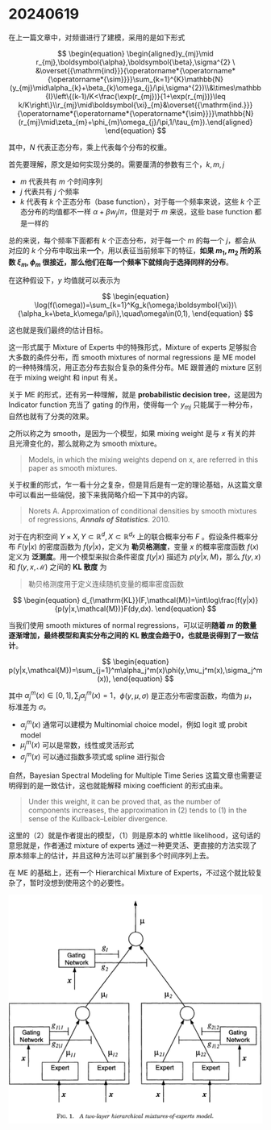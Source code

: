 # 20240619

在上一篇文章中，对频谱进行了建模，采用的是如下形式

$$
\begin{equation}
\begin{aligned}y_{mj}\mid r_{mj},\boldsymbol{\alpha},\boldsymbol{\beta},\sigma^{2} \ &\overset{{\mathrm{ind}}}{\operatorname*{\operatorname*{\operatorname*{\sim}}}}\sum_{k=1}^{K}\mathbb{N}(y_{mj}\mid\alpha_{k}+\beta_{k}\omega_{j}/\pi,\sigma^{2})\\&\times\mathbb{I}\left\{(k-1)/K<\frac{\exp(r_{mj})}{1+\exp(r_{mj})}\leq k/K\right\}\\r_{mj}\mid\boldsymbol{\xi}_{m}&\overset{{\mathrm{ind.}}}{\operatorname*{\operatorname*{\operatorname*{\sim}}}}\mathbb{N}(r_{mj}\mid\zeta_{m}+\phi_{m}\omega_{j}/\pi,1/\tau_{m}).\end{aligned}
\end{equation}
$$

其中，$N$ 代表正态分布，乘上代表每个分布的权重。

首先要理解，原文是如何实现分类的。需要厘清的参数有三个，$k,m,j$

- $m$ 代表共有 $m$ 个时间序列
- $j$ 代表共有 $j$ 个频率
- $k$ 代表有 $k$ 个正态分布（base function），对于每一个频率来说，这些 $k$ 个正态分布的均值都不一样 $\alpha + \beta w_j / \pi$，但是对于 $m$ 来说，这些 base function 都是一样的

总的来说，每个频率下面都有 $k$ 个正态分布，对于每一个 $m$ 的每一个 $j$，都会从对应的 $k$ 个分布中取出来**一个**，用以表征当前频率下的特征，**如果 $m_1,m_2$ 所的系数 $\xi_m,\phi_m$ 很接近，那么他们在每一个频率下就倾向于选择同样的分布**。

在这种假设下，$y$ 均值就可以表示为

$$
\begin{equation}
    \log(f(\omega))=\sum_{k=1}^Kg_k(\omega;\boldsymbol{\xi})\{\alpha_k+\beta_k\omega/\pi\},\quad\omega\in(0,1),
\end{equation}
$$

这也就是我们最终的估计目标。

这一形式属于 Mixture of Experts 中的特殊形式，Mixture of experts 足够拟合大多数的条件分布，而 smooth mixtures of normal regressions 是 ME model 的一种特殊情况，用正态分布去拟合复杂的条件分布。ME 跟普通的 mixture 区别在于 mixing weight 和 input 有关。

关于 ME 的形式，还有另一种理解，就是 **probabilistic decision tree**，这是因为 Indicator function 充当了 gating 的作用，使得每一个 $y_{mj}$ 只能属于一种分布，自然也就有了分类的效果。

之所以称之为 smooth，是因为一个模型，如果 mixing weight 是与 $x$ 有关的并且光滑变化的，那么就称之为 smooth mixture。

> Models, in which the mixing weights depend on x, are referred in this paper as smooth mixtures.

关于权重的形式，乍一看十分之复杂，但是背后是有一定的理论基础，从这篇文章中可以看出一些端倪，接下来我简略介绍一下其中的内容。

> Norets A. Approximation of conditional densities by smooth mixtures of regressions, ***Annals of Statistics***. 2010.

对于在内积空间 $Y\times X,Y\subset\mathbb{R}^d,X \subset \mathbb{R}^{d_x}$ 上的联合概率分布 $F$ 。假设条件概率分布 $F(y|x)$ 的密度函数为 $f(y|x)$，定义为 **勒贝格测度**，变量 $x$ 的概率密度函数 $f(x)$ 定义为 **泛测度**。用一个模型来拟合条件密度 $f(y|x)$ 描述为 $p(y|x,M)$，那么 $f(y,x)$ 和 $f(y,x,\mathcal{M})$ 之间的 **KL 散度** 为

> 勒贝格测度用于定义连续随机变量的概率密度函数

$$
\begin{equation}
    d_{\mathrm{KL}}(F,\mathcal{M})=\int\log\frac{f(y|x)}{p(y|x,\mathcal{M})}F(dy,dx).
\end{equation}
$$

当我们使用 smooth mixtures of normal regressions，可以证明**随着 $m$ 的数量逐渐增加，最终模型和真实分布之间的 KL 散度会趋于0，也就是说得到了一致估计**。

$$
\begin{equation}
    p(y|x,\mathcal{M})=\sum_{j=1}^m\alpha_j^m(x)\phi(y,\mu_j^m(x),\sigma_j^m(x)),
\end{equation}
$$

其中 $\alpha_j^m(x)\in[0,1],\sum_j\alpha_j^m(x)=1$，$\phi(y,\mu,\sigma)$ 是正态分布密度函数，均值为 $\mu$，标准差为 $\sigma$。


- $\alpha_j^m(x)$ 通常可以建模为 Multinomial choice model，例如 logit 或 probit model
- $\mu_j^m(x)$ 可以是常数，线性或灵活形式
- $\sigma_j^m(x)$ 可以通过指数多项式或 spline 进行拟合

自然，Bayesian Spectral Modeling for Multiple Time Series 这篇文章也需要证明得到的是一致估计，这也就能解释 mixing coefficient 的形式由来。

> Under this weight, it can be proved that, as the number of components increases, the approximation in (2) tends to (1) in the sense of the Kullback–Leibler divergence.

这里的（2）就是作者提出的模型，（1）则是原本的 whittle likelihood，这句话的意思就是，作者通过 mixture of experts 通过一种更灵活、更直接的方法实现了原本频率上的估计，并且这种方法可以扩展到多个时间序列上去。

在 ME 的基础上，还有一个 Hierarchical Mixture of Experts，不过这个就比较复杂了，暂时没想到使用这个的必要性。

<div align = 'center'>

![](../work_img/20240619PP1.png)

</div>
